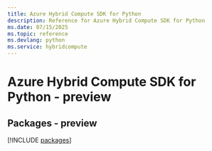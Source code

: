 ```yaml
---
title: Azure Hybrid Compute SDK for Python
description: Reference for Azure Hybrid Compute SDK for Python
ms.date: 07/15/2025
ms.topic: reference
ms.devlang: python
ms.service: hybridcompute
---
```

# Azure Hybrid Compute SDK for Python - preview
## Packages - preview
[!INCLUDE [packages](hybrid-compute-index.md)]